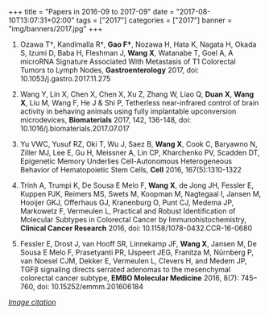 +++
title = "Papers in 2016-09 to 2017-09"
date = "2017-08-10T13:07:31+02:00"
tags = ["2017"]
categories = ["2017"]
banner = "img/banners/2017.jpg"
+++

1. Ozawa T†, Kandimalla R†, **Gao F†**, Nozawa H, Hata K, Nagata H, Okada S, Izumi D, Baba H, Fleshman J, **Wang X**, Watanabe T, Goel A, A microRNA Signature Associated With Metastasis of T1 Colorectal Tumors to Lymph Nodes, **Gastroenterology** 2017, doi: 10.1053/j.gastro.2017.11.275

2. Wang Y, Lin X, Chen X, Chen X, Xu Z, Zhang W, Liao Q, **Duan X**, **Wang X**, Liu M, Wang F, He J & Shi P, Tetherless near-infrared control of brain activity in behaving animals using fully implantable upconversion microdevices, **Biomaterials** 2017, 142, 136-148, doi: 10.1016/j.biomaterials.2017.07.017

3. Yu VWC, Yusuf RZ, Oki T, Wu J, Saez B, **Wang X**, Cook C, Baryawno N, Ziller MJ, Lee E, Gu H, Meissner A, Lin CP, Kharchenko PV, Scadden DT, Epigenetic Memory Underlies Cell-Autonomous Heterogeneous Behavior of Hematopoietic Stem Cells, **Cell** 2016, 167(5):1310-1322

4. Trinh A, Trumpi K, De Sousa E Melo F, **Wang X**, de Jong JH, Fessler E, Kuppen PJK, Reimers MS, Swets M, Koopman M, Nagtegaal I, Jansen M, Hooijer GKJ, Offerhaus GJ, Kranenburg O, Punt CJ, Medema JP, Markowetz F, Vermeulen L, Practical and Robust Identification of Molecular Subtypes in Colorectal Cancer by Immunohistochemistry, **Clinical Cancer Research** 2016, doi: 10.1158/1078-0432.CCR-16-0680

5. Fessler E, Drost J, van Hooff SR, Linnekamp JF, **Wang X**, Jansen M, De Sousa E Melo F, Prasetyanti PR, IJspeert JEG, Franitza M, Nürnberg P, van Noesel CJM, Dekker E, Vermeulen L, Clevers H, and Medem JP, TGFβ signaling directs serrated adenomas to the mesenchymal colorectal cancer subtype, **EMBO Molecular Medicine** 2016, 8(7): 745–760, doi: 10.15252/emmm.201606184

[*Image citation*](https://paperperhour.com/2017/10/31/writing-research-paper-understanding-general-research-paper-format/)